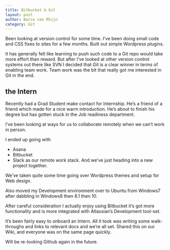 ```yaml
---
title: Bitbucket & Git
layout: post
author: Barco van Rhijn
category: Git
---
```

Been looking at version control for some time. I’ve been doing small code and CSS fixes to sites for a few months. Built out simple Wordpress plugins. 

It has generally felt like learning to push such code to a Git repo would take more effort than reward. But after I’ve looked at other version control systems out there like SVN I decided that Git is a clear winner in terms of enabling team work. 
Team work was the bit that really got me interested in Git in the end.

## the Intern

Recently had a Grad Student make contact for Internship. He’s a friend of a friend which made for a nice warm introduction. He’s about to finish his degree but has gotten stuck in the Job readiness department. 

I’ve been looking at ways for us to collaborate remotely when we can’t work in person.

I ended up going with 
- Asana
- Bitbucket 
- Slack 
as our remote work stack. And we’ve just heading into a new project together.

We’ve taken quite some time going over Wordpress themes and setup for Web design. 

Also moved my Development environment over to Ubuntu from Windows7 after dabbling in Windows8 then 8.1 then 10.

After careful consideration I actually enjoy using Bitbucket it’s got more functionality and is more integrated with Atlassian’s Development tool-set. 

It’s been fairly easy to onboard an Intern. All it took was writing some walk-throughs and links to relevant docs and we’re all set. Shared this on our Wiki, and everyone was on the same page quickly.

Will be re-looking Github again in the future.
